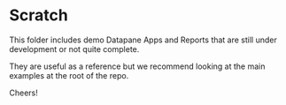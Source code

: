 # Scratch

This folder includes demo Datapane Apps and Reports that are still under development or not quite complete.

They are useful as a reference but we recommend looking at the main examples at the root of the repo.

Cheers!